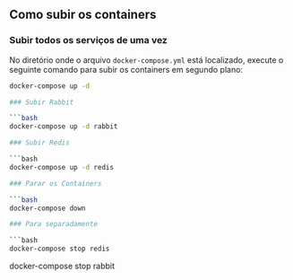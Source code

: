## Como subir os containers

### Subir todos os serviços de uma vez
No diretório onde o arquivo `docker-compose.yml` está localizado, execute o seguinte comando para subir os containers em segundo plano:

```bash
docker-compose up -d

### Subir Rabbit

```bash
docker-compose up -d rabbit

### Subir Redis

```bash
docker-compose up -d redis

### Parar os Containers

```bash
docker-compose down

### Para separadamente 

```bash
docker-compose stop redis

```
docker-compose stop rabbit
